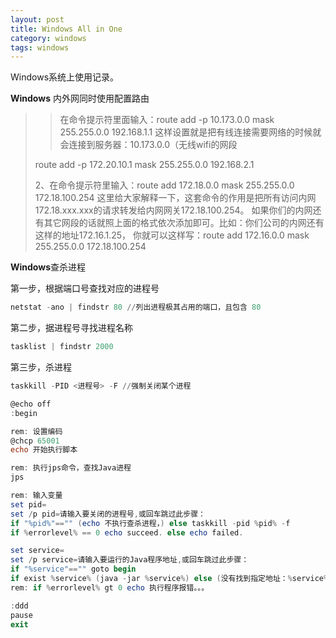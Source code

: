 ```yaml
---
layout: post
title: Windows All in One
category: windows
tags: windows
---
```

Windows系统上使用记录。

**Windows** 内外网同时使用配置路由

> > 在命令提示符里面输入：route add -p 10.173.0.0 mask 255.255.0.0 192.168.1.1
> > 这样设置就是把有线连接需要网络的时候就会连接到服务器：10.173.0.0（无线wifi的网段
>
> route add -p 172.20.10.1 mask 255.255.0.0 192.168.2.1
>
> 2、在命令提示符里输入：route add 172.18.0.0 mask 255.255.0.0 172.18.100.254
> 这里给大家解释一下，这套命令的作用是把所有访问内网172.18.xxx.xxx的请求转发给内网网关172.18.100.254。
> 如果你们的内网还有其它网段的话就照上面的格式依次添加即可。比如：你们公司的内网还有这样的地址172.16.1.25，
> 你就可以这样写：route add 172.16.0.0 mask 255.255.0.0 172.18.100.254

**Windows**查杀进程

第一步，根据端口号查找对应的进程号

```powershell
netstat -ano | findstr 80 //列出进程极其占用的端口，且包含 80
```

第二步，据进程号寻找进程名称

```powershell
tasklist | findstr 2000  
```

第三步，杀进程

```powershell
taskkill -PID <进程号> -F //强制关闭某个进程  
```

```powershell
@echo off
:begin

rem: 设置编码
@chcp 65001
echo 开始执行脚本

rem: 执行jps命令，查找Java进程
jps

rem: 输入变量
set pid=
set /p pid=请输入要关闭的进程号,或回车跳过此步骤： 
if "%pid%"=="" (echo 不执行查杀进程，) else taskkill -pid %pid% -f
if %errorlevel% == 0 echo succeed. else echo failed.

set service=
set /p service=请输入要运行的Java程序地址,或回车跳过此步骤：
if "%service"=="" goto begin
if exist %service% (java -jar %service%) else (没有找到指定地址：%service%)
rem: if %errorlevel% gt 0 echo 执行程序报错。。。

:ddd
pause
exit
```


